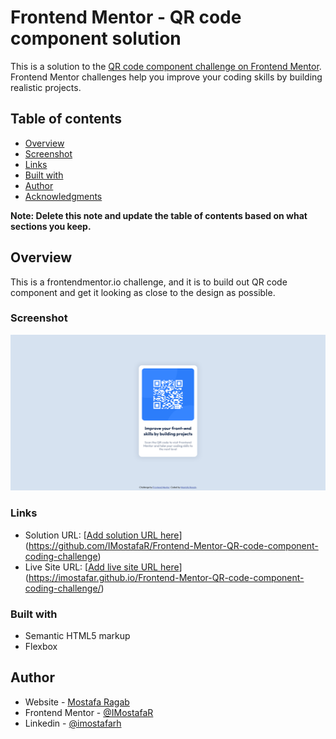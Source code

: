 # Frontend Mentor - QR code component solution

This is a solution to the [QR code component challenge on Frontend Mentor](https://www.frontendmentor.io/challenges/qr-code-component-iux_sIO_H). Frontend Mentor challenges help you improve your coding skills by building realistic projects.

## Table of contents

- [Overview](#overview)
- [Screenshot](#screenshot)
- [Links](#links)
- [Built with](#built-with)
- [Author](#author)
- [Acknowledgments](#acknowledgments)

**Note: Delete this note and update the table of contents based on what sections you keep.**

## Overview

This is a frontendmentor.io challenge, and it is to build out QR code component and get it looking as close to the design as possible.

### Screenshot

![](./Screenshot.png)

### Links

- Solution URL: [[Add solution URL here](https://github.com/IMostafaR/Frontend-Mentor-QR-code-component-coding-challenge)](https://github.com/IMostafaR/Frontend-Mentor-QR-code-component-coding-challenge)
- Live Site URL: [[Add live site URL here](https://imostafar.github.io/Frontend-Mentor-QR-code-component-coding-challenge/)](https://imostafar.github.io/Frontend-Mentor-QR-code-component-coding-challenge/)

### Built with

- Semantic HTML5 markup
- Flexbox

## Author

- Website - [Mostafa Ragab](https://github.com/IMostafaR)
- Frontend Mentor - [@IMostafaR](https://www.frontendmentor.io/profile/IMostafaR)
- Linkedin - [@imostafarh](https://www.linkedin.com/in/imostafarh/)
